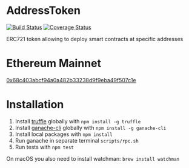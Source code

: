 # AddressToken

[![Build Status](https://travis-ci.org/1Address/AddressToken.svg?branch=master)](https://travis-ci.org/1Address/AddressToken)
[![Coverage Status](https://coveralls.io/repos/github/1Address/AddressToken/badge.svg)](https://coveralls.io/github/1Address/AddressToken)

ERC721 token allowing to deploy smart contracts at specific addresses

# Ethereum Mainnet

[0x68c403abcf94a0a482b33238d9f9eba49f507c1e](https://etherscan.io/address/0x68c403abcf94a0a482b33238d9f9eba49f507c1e)

# Installation

1. Install [truffle](http://truffleframework.com) globally with `npm install -g truffle`
2. Install [ganache-cli](https://github.com/trufflesuite/ganache-cli) globally with `npm install -g ganache-cli`
3. Install local packages with `npm install`
4. Run ganache in separate terminal `scripts/rpc.sh`
5. Run tests with `npm test`

On macOS you also need to install watchman: `brew install watchman`
